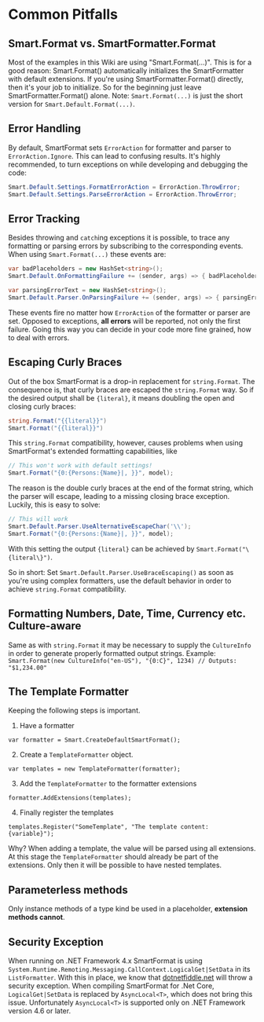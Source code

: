 # Common Pitfalls

## Smart.Format vs. SmartFormatter.Format
Most of the examples in this Wiki are using "Smart.Format(...)". This is for a good reason: Smart.Format() automatically initializes the SmartFormatter with default extensions. If you're using SmartFormatter.Format() directly, then it's your job to initialize. So for the beginning just leave SmartFormatter.Format() alone.
Note: ```Smart.Format(...)``` is just the short version for ```Smart.Default.Format(...)```.

## Error Handling
By default, SmartFormat sets ```ErrorAction``` for formatter and parser to ```ErrorAction.Ignore```. This can lead to confusing results. It's highly recommended, to turn exceptions on while developing and debugging the code:
```C#
Smart.Default.Settings.FormatErrorAction = ErrorAction.ThrowError;
Smart.Default.Settings.ParseErrorAction = ErrorAction.ThrowError;
```

## Error Tracking
Besides throwing and ```catch```ing exceptions it is possible, to trace any formatting or parsing errors by subscribing to the corresponding events. When using ```Smart.Format(...)``` these events are:
```C#
var badPlaceholders = new HashSet<string>();
Smart.Default.OnFormattingFailure += (sender, args) => { badPlaceholders.Add(args.Placeholder); };

var parsingErrorText = new HashSet<string>();
Smart.Default.Parser.OnParsingFailure += (sender, args) => { parsingErrorText.Add(args.RawText); };
```
These events fire no matter how ```ErrorAction``` of the formatter or parser are set. Opposed to exceptions, **all errors** will be reported, not only the first failure. Going this way you can decide in your code more fine grained, how to deal with errors.

## Escaping Curly Braces
Out of the box SmartFormat is a drop-in replacement for ```string.Format```. The consequence is, that curly braces are escaped the ```string.Format``` way. So if the desired output shall be ```{literal}```, it means doubling the open and closing curly braces:
```c#
string.Format("{{literal}}")
Smart.Format("{{literal}}")
```
This ```string.Format``` compatibility, however, causes problems when using SmartFormat's extended formatting capabilities, like
```c#
// This won't work with default settings!
Smart.Format("{0:{Persons:{Name}|, }}", model);
```
The reason is the double curly braces at the end of the format string, which the parser will escape, leading to a missing closing brace exception. Luckily, this is easy to solve:
```c#
// This will work
Smart.Default.Parser.UseAlternativeEscapeChar('\\');
Smart.Format("{0:{Persons:{Name}|, }}", model);
```
With this setting the output ```{literal}``` can be achieved by ```Smart.Format("\{literal\}")```.

So in short: Set ```Smart.Default.Parser.UseBraceEscaping()``` as soon as you're using complex formatters, use the default behavior in order to achieve ```string.Format``` compatibility.

## Formatting Numbers, Date, Time, Currency etc. Culture-aware
Same as with ```string.Format``` it may be necessary to supply the ```CultureInfo``` in order to generate properly formatted output strings. Example:
```Smart.Format(new CultureInfo("en-US"), "{0:C}", 1234) // Outputs: "$1,234.00"```

## The Template Formatter
Keeping the following steps is important.
1. Have a formatter
```
var formatter = Smart.CreateDefaultSmartFormat();
```
2. Create a ```TemplateFormatter``` object.
```
var templates = new TemplateFormatter(formatter);
```
3. Add the ```TemplateFormatter``` to the formatter extensions
```
formatter.AddExtensions(templates);
```
4. Finally register the templates
```
templates.Register("SomeTemplate", "The template content: {variable}");
```
Why? When adding a template, the value will be parsed using all extensions. At this stage the ```TemplateFormatter``` should already be part of the extensions. Only then it will be possible to have nested templates.

## Parameterless methods
Only instance methods of a type kind be used in a placeholder, **extension methods cannot**.

## Security Exception
When running on .NET Framework 4.x SmartFormat is using ```System.Runtime.Remoting.Messaging.CallContext.LogicalGet|SetData``` in its ```ListFormatter```.
With this in place, we know that [dotnetfiddle.net](https://www.dotnetfiddle.net/) will throw a security exception. When compiling SmartFormat for .Net Core, ```LogicalGet|SetData``` is replaced by ```AsyncLocal<T>```, which does not bring this issue. Unfortunately ```AsyncLocal<T>``` is supported only on .NET Framework version 4.6 or later.

